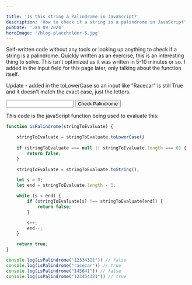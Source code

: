 ```yaml
---

title: 'Is this string a Palindrome in JavaScript?'
description: 'How to check if a string is a palindrome in JavaScript'
pubDate: 'Jan 09 2024'
heroImage: '/blog-placeholder-5.jpg'
---
```

<script>
function isPalindrome(stringToEvaluate) {

            stringToEvaluate = stringToEvaluate.toLowerCase()

            if (stringToEvaluate === null || stringToEvaluate.length === 0) {
                return false;
            }

            stringToEvaluate = stringToEvaluate.toString();

            let s = 0;
            let end = stringToEvaluate.length - 1;

            while (s < end) {
                if (stringToEvaluate[s] !== stringToEvaluate[end]) {
                    return false;
                }

                s++;
                end--;
            }

            return true;
        }

function checkPalindrome() {
    let word = document.getElementById('word').value;
    let result = isPalindrome(word);
    document.getElementById('result').textContent = result ? "The string is a palindrome." : "The string is not a palindrome.";
}
</script>

<html lang="en">
<body>

Self-written code without any tools or looking up anything to check if a string is a palindrome. Quickly written as an exercise,
this is an interesting thing to solve. This isn't optimized as it was written in 5-10 minutes or so. I added in the
input field for this page later, only talking about the function itself.

Update - added in the toLowerCase so an input like "Racecar" is still True and it doesn't match the
exact case, just the letters.

<input type="text" id="word" />
<button onclick="checkPalindrome()">Check Palindrome</button>
    <p id="result"></p>

This code is the javaScript function being used to evaluate this:
```javascript
function isPalindrome(stringToEvaluate) {

    stringToEvaluate = stringToEvaluate.toLowerCase()
        
    if (stringToEvaluate === null || stringToEvaluate.length === 0) {
        return false;
    }

    stringToEvaluate = stringToEvaluate.toString();

    let s = 0;
    let end = stringToEvaluate.length - 1;

    while (s < end) {
        if (stringToEvaluate[s] !== stringToEvaluate[end]) {
            return false;
        }

        s++;
        end--;
    }

    return true;
}  

console.log(isPalindrome("12334321")) // false
console.log(isPalindrome("racecar")) // true
console.log(isPalindrome("145641")) // false
console.log(isPalindrome("123454321")) // true    
```
</body>
</html>